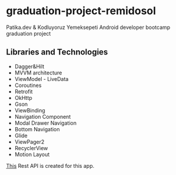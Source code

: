 # graduation-project-remidosol
Patika.dev &amp; Kodluyoruz Yemeksepeti Android developer bootcamp graduation project

## Libraries and Technologies
- Dagger&Hilt
- MVVM architecture
- ViewModel - LiveData
- Coroutines
- Retrofit
- OkHttp
- Gson
- ViewBinding
- Navigation Component
- Modal Drawer Navigation
- Bottom Navigation
- Glide 
- ViewPager2
- RecyclerView
- Motion Layout

[This](https://yemeksepeti-graduation-project.herokuapp.com) Rest API is created for this app.

